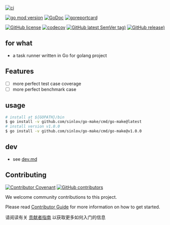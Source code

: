 [![ci](https://github.com/sinlov/go-make/workflows/ci/badge.svg)](https://github.com/sinlov/go-make/actions/workflows/ci.yml)

[![go mod version](https://img.shields.io/github/go-mod/go-version/sinlov/go-make?label=go.mod)](https://github.com/sinlov/go-make)
[![GoDoc](https://godoc.org/github.com/sinlov/go-make?status.png)](https://godoc.org/github.com/sinlov/go-make)
[![goreportcard](https://goreportcard.com/badge/github.com/sinlov/go-make)](https://goreportcard.com/report/github.com/sinlov/go-make)

[![GitHub license](https://img.shields.io/github/license/sinlov/go-make)](https://github.com/sinlov/go-make)
[![codecov](https://codecov.io/gh/sinlov/go-make/branch/main/graph/badge.svg)](https://codecov.io/gh/sinlov/go-make)
[![GitHub latest SemVer tag)](https://img.shields.io/github/v/tag/sinlov/go-make)](https://github.com/sinlov/go-make/tags)
[![GitHub release)](https://img.shields.io/github/v/release/sinlov/go-make)](https://github.com/sinlov/go-make/releases)

## for what

- a task runner written in Go for golang project

## Features

- [ ] more perfect test case coverage
- [ ] more perfect benchmark case

## usage

```bash
# install at ${GOPATH}/bin
$ go install -v github.com/sinlov/go-make/cmd/go-make@latest
# install version v1.0.0
$ go install -v github.com/sinlov/go-make/cmd/go-make@v1.0.0
```

## dev

- see [dev.md](doc-dev/dev.md)

## Contributing

[![Contributor Covenant](https://img.shields.io/badge/contributor%20covenant-v1.4-ff69b4.svg)](.github/CONTRIBUTING_DOC/CODE_OF_CONDUCT.md)
[![GitHub contributors](https://img.shields.io/github/contributors/sinlov/go-make)](https://github.com/sinlov/go-make/graphs/contributors)

We welcome community contributions to this project.

Please read [Contributor Guide](.github/CONTRIBUTING_DOC/CONTRIBUTING.md) for more information on how to get started.

请阅读有关 [贡献者指南](.github/CONTRIBUTING_DOC/zh-CN/CONTRIBUTING.md) 以获取更多如何入门的信息